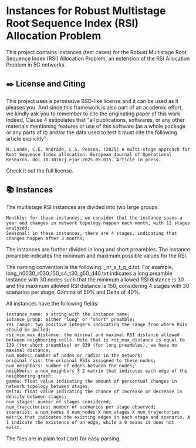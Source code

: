 # Instances for Robust Multistage Root Sequence Index (RSI) Allocation Problem

This project contains instances (test cases) for the Robust Multistage Root Sequence Index (RSI) Allocation Problem, an extension of the RSI Allocation Problem in 5G networks.

## ✒️ License and Citing

This project uses a permissive BSD-like license and it can be used as it pleases you. And since this framework is also part of an academic effort, we kindly ask you to remember to cite the originating paper of this work. Indeed, Clause 4 estipulates that "all publications, softwares, or any other materials mentioning features or use of this software (as a whole package or any parts of it) and/or the data used to test it must cite the following article explicitly":

    M. Londe, C.E. Andrade, L.S. Pessoa. (2025) A multi-stage approach for Root Sequence Index allocation. European Journal of Operational Research. doi 10.1016/j.ejor.2025.05.015. Article in press.

Check it out the full license.

## 📚 Instances

The multistage RSI instances are divided into two large groups:

    Monthly: for these instances, we consider that the instance spans a year and changes in network topology happen each month, with 12 stages analyzed;
    Seasonal: in these instances, there are 4 stages, indicating that changes happen after 3 months;

The instances are further divided in long and short preambles. The instance preamble indicates the minimum and maximum possible values for the RSI.

The naming convention is the following: <preamble>_n<number of nodes>_r<mininum RSI distance>_<maximum RSI distance>_s<number of stages>_t<number of scenarios per stage>_g<value of Gamma>_d<value of Delta>.txt. For example, long_n0030_r030_150_s4_t30_g50_d40.txt indicates a long preamble instance with 30 nodes such that the minimum allowed RSI distance is 30 and the maximum allowed RSI distance is 150, considering 4 stages with 30 scenarios per stage, Gamma of 50\% and Delta of 40\%. 

All instances have the following fields:

    instance_name: a string with the instance name;
    istance_group: either "long" or "short" preamble;
    rsi_range: two positive integers indicating the range from where RSIs should be pulled;
    rsi_min_max_distance: the minimal and maximal RSI distance allowed between neighboring cells. Note that is rsi_max_distance is equal to 139 (for short preambles) or 839 (for long preambles), we have no maximal distance;
    num_nodes: number of nodes or radios in the network;
    original_rsis: the original RSIs assigned to these nodes;
    num_neighbors: number of edges between the nodes;
    neighbors: a num_neighbors X 2 matrix that indicates each edge of the neighboring graph;
    gamma: float value indicating the amount of percentual changes in network topology between stages;
    delta: float value indicating the chance of increase or decrease in density between stages;
    num_stages: number of stages considered;
    num_trajectories: number of scenarios per stage observed;
    scenarios: a num_nodes X num_nodes X num_stages X num_trajectories matrix that indicates the existing edges in each stage and scenario. A 1 indicate the existence of an edge, while a 0 means it does not exist.

The files are in plain text (.txt) for easy parsing.
